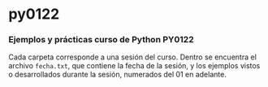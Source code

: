 # py0122
### Ejemplos y prácticas curso de Python PY0122

Cada carpeta corresponde a una sesión del curso. Dentro se encuentra el archivo `fecha.txt`, que contiene la fecha de la sesión, y los ejemplos vistos o desarrollados durante la sesión, numerados del 01 en adelante.